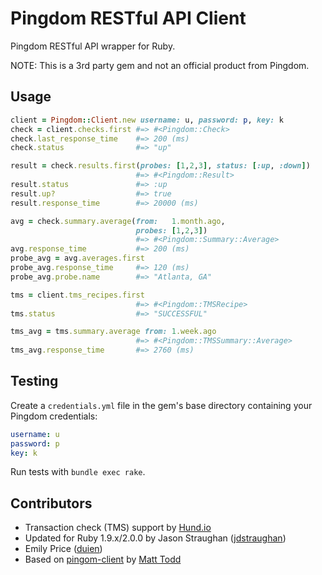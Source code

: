 # Pingdom RESTful API Client

Pingdom RESTful API wrapper for Ruby.

NOTE: This is a 3rd party gem and not an official product from Pingdom.

## Usage

```ruby
client = Pingdom::Client.new username: u, password: p, key: k
check = client.checks.first #=> #<Pingdom::Check>
check.last_response_time    #=> 200 (ms)
check.status                #=> "up"

result = check.results.first(probes: [1,2,3], status: [:up, :down])
                            #=> #<Pingdom::Result>
result.status               #=> :up
result.up?                  #=> true
result.response_time        #=> 20000 (ms)

avg = check.summary.average(from:   1.month.ago,
                            probes: [1,2,3])
                            #=> #<Pingdom::Summary::Average>
avg.response_time           #=> 200 (ms)
probe_avg = avg.averages.first
probe_avg.response_time     #=> 120 (ms)
probe_avg.probe.name        #=> "Atlanta, GA"

tms = client.tms_recipes.first
                            #=> #<Pingdom::TMSRecipe>
tms.status                  #=> "SUCCESSFUL"

tms_avg = tms.summary.average from: 1.week.ago
                            #=> #<Pingdom::TMSSummary::Average>
tms_avg.response_time       #=> 2760 (ms)
```

## Testing

Create a `credentials.yml` file in the gem's base directory containing your Pingdom credentials:

```yaml
username: u
password: p
key: k
```

Run tests with `bundle exec rake`.

## Contributors

* Transaction check (TMS) support by [Hund.io](https://github.com/hundio)
* Updated for Ruby 1.9.x/2.0.0 by Jason Straughan ([jdstraughan](https://github.com/jdstraughan))
* Emily Price ([duien](https://github.com/duien))
* Based on [pingom-client](https://github.com/mtodd/pingdom-client) by [Matt Todd](https://github.com/mtodd)
